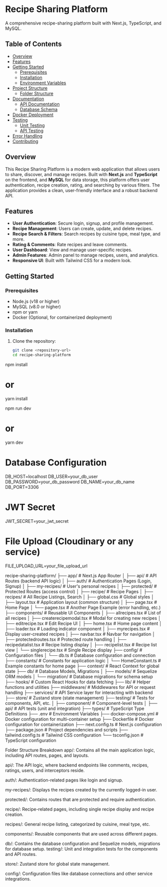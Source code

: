 # Recipe Sharing Platform

A comprehensive recipe-sharing platform built with Next.js, TypeScript, and MySQL.

## Table of Contents

- [Overview](#overview)
- [Features](#features)
- [Getting Started](#getting-started)
  - [Prerequisites](#prerequisites)
  - [Installation](#installation)
  - [Environment Variables](#environment-variables)
- [Project Structure](#project-structure)
  - [Folder Structure](#folder-structure)
- [Documentation](#documentation)
  - [API Documentation](#api-documentation)
  - [Database Schema](#database-schema)
- [Docker Deployment](#docker-deployment)
- [Testing](#testing)
  - [Unit Testing](#unit-testing)
  - [API Testing](#api-testing)
- [Error Handling](#error-handling)
- [Contributing](#contributing)

## Overview

This Recipe Sharing Platform is a modern web application that allows users to share, discover, and manage recipes. Built with **Next.js** and **TypeScript** on the frontend, and **MySQL** for data storage, this platform offers user authentication, recipe creation, rating, and searching by various filters. The application provides a clean, user-friendly interface and a robust backend API.

## Features

- **User Authentication**: Secure login, signup, and profile management.
- **Recipe Management**: Users can create, update, and delete recipes.
- **Recipe Search & Filters**: Search recipes by cuisine type, meal type, and more.
- **Rating & Comments**: Rate recipes and leave comments.
- **User Dashboard**: View and manage user-specific recipes.
- **Admin Features**: Admin panel to manage recipes, users, and analytics.
- **Responsive UI**: Built with Tailwind CSS for a modern look.

## Getting Started

### Prerequisites

- Node.js (v18 or higher)
- MySQL (v8.0 or higher)
- npm or yarn
- Docker (Optional, for containerized deployment)

### Installation

1. Clone the repository:
   ```bash
   git clone <repository-url>
   cd recipe-sharing-platform
   ```

npm install

# or

yarn install

npm run dev

# or

yarn dev

# Database Configuration

DB_HOST=localhost
DB_USER=your_db_user
DB_PASSWORD=your_db_password
DB_NAME=your_db_name
DB_PORT=3306

# JWT Secret

JWT_SECRET=your_jwt_secret

# File Upload (Cloudinary or any service)

FILE_UPLOAD_URL=your_file_upload_url

recipe-sharing-platform/
├── app/ # Next.js App Router
│ ├── api/ # API Routes (backend API logic)
│ ├── auth/ # Authentication Pages (Login, Signup)
│ ├── my-recipes/ # User's personal recipes
│ ├── protected/ # Protected Routes (access control)
│ ├── recipe/ # Recipe Pages
│ ├── recipes/ # All Recipe Listings, Search
│ ├── global.css # Global styles
│ ├── layout.tsx # Application layout (common structure)
│ ├── page.tsx # Home Page
│ └── pagee.tsx # Another Page Example (error handling, etc.)
├── components/ # Reusable UI Components
│ ├── allrecipes.tsx # List of all recipes
│ ├── createrecipemodal.tsx # Modal for creating new recipes
│ ├── editrecipe.tsx # Edit Recipe UI
│ ├── home.tsx # Home page content
│ ├── loader.tsx # Loading indicator component
│ ├── myrecipes.tsx # Display user-created recipes
│ ├── navbar.tsx # Navbar for navigation
│ ├── protectedroutes.tsx # Protected route handling
│ ├── recipedatalist.tsx # Recipe listing display
│ ├── recipelist.tsx # Recipe list view
│ └── singlerecipe.tsx # Single Recipe display
├── config/ # Configuration files
│ └── db.ts # Database configuration and connection
├── constants/ # Constants for application logic
│ └── HomeConstant.ts # Example constants for home page
├── context/ # React Context for global state
├── db/ # Database Models, Migrations
│ ├── models/ # Sequelize ORM models
│ └── migration/ # Database migrations for schema setup
├── hooks/ # Custom React Hooks for data fetching
├── lib/ # Helper functions and utilities
├── middleware/ # Middlewares for API or request handling
├── services/ # API Service layer for interacting with backend
├── store/ # Zustand store (state management)
├── testing/ # Tests for components, API, etc.
│ ├── component/ # Component-level tests
│ ├── api/ # API tests (unit and integration)
├── types/ # TypeScript Type Definitions
├── .env # Environment Variables
├── docker-compose.yml # Docker configuration for multi-container setup
├── Dockerfile # Docker configuration for containerization
├── next.config.ts # Next.js configuration
├── package.json # Project dependencies and scripts
├── tailwind.config.ts # Tailwind CSS configuration
└── tsconfig.json # TypeScript configuration

Folder Structure Breakdown
app/: Contains all the main application logic, including API routes, pages, and layouts.

api/: The API logic, where backend endpoints like comments, recipes, ratings, users, and interceptors reside.

auth/: Authentication-related pages like login and signup.

my-recipes/: Displays the recipes created by the currently logged-in user.

protected/: Contains routes that are protected and require authentication.

recipe/: Recipe-related pages, including single recipe display and recipe creation.

recipes/: General recipe listing, categorized by cuisine, meal type, etc.

components/: Reusable components that are used across different pages.

db/: Contains the database configuration and Sequelize models, migrations for database setup.
testing/: Unit and integration tests for the components and API routes.

store/: Zustand store for global state management.

config/: Configuration files like database connections and other service integrations.
